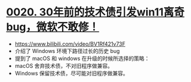 # [0020. 30年前的技术债引发win11离奇bug，微软不敢修！](https://github.com/Tdahuyou/pc/tree/main/0020.%2030%E5%B9%B4%E5%89%8D%E7%9A%84%E6%8A%80%E6%9C%AF%E5%80%BA%E5%BC%95%E5%8F%91win11%E7%A6%BB%E5%A5%87bug%EF%BC%8C%E5%BE%AE%E8%BD%AF%E4%B8%8D%E6%95%A2%E4%BF%AE%EF%BC%81)

<BilibiliOutsidePlayer id="BV1Rf421v73F" />

- https://www.bilibili.com/video/BV1Rf421v73F
- 介绍了 Windows 环境下路径过长的历史 bug
- 提到了 macOS 和 windows 在升级的时候所选择的策略：
- macOS 舍弃技术债，不对旧程序做兼容。
- Windows 保留技术债，尽可能对旧程序做兼容。
